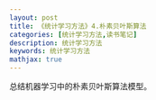 ```yaml
---
layout: post
title: 《统计学习方法》4.朴素贝叶斯算法
categories: [统计学习方法,读书笔记]
description: 统计学习方法
keywords: 统计学习方法
mathjax: true
---
```


总结机器学习中的朴素贝叶斯算法模型。